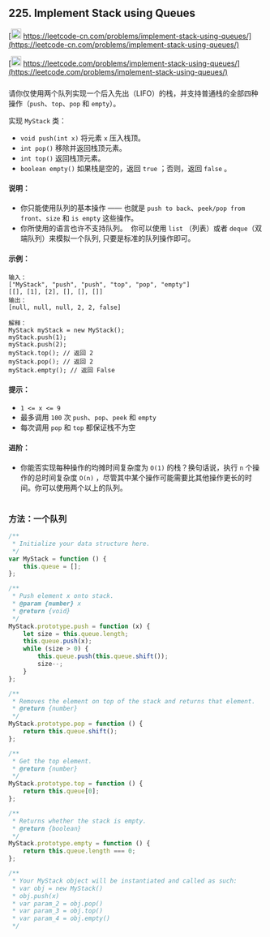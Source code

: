 ## 225. Implement Stack using Queues

[<img src="https://static.leetcode-cn.com/cn-mono-assets/production/assets/logo-dark-cn.c42314a8.svg" height="20" /> https://leetcode-cn.com/problems/implement-stack-using-queues/](https://leetcode-cn.com/problems/implement-stack-using-queues/)

[<img src="https://assets.leetcode.com/static_assets/public/webpack_bundles/images/logo-dark.e99485d9b.svg" height="20"/> https://leetcode.com/problems/implement-stack-using-queues/](https://leetcode.com/problems/implement-stack-using-queues/)

###

请你仅使用两个队列实现一个后入先出（LIFO）的栈，并支持普通栈的全部四种操作（`push`、`top`、`pop` 和 `empty`）。

实现 `MyStack` 类：

-   `void push(int x)` 将元素 `x` 压入栈顶。
-   `int pop()` 移除并返回栈顶元素。
-   `int top()` 返回栈顶元素。
-   `boolean empty()` 如果栈是空的，返回 `true` ；否则，返回 `false` 。

#### 说明：

-   你只能使用队列的基本操作 —— 也就是 `push to back`、`peek/pop from front`、`size` 和 `is empty` 这些操作。
-   你所使用的语言也许不支持队列。  你可以使用 `list` （列表）或者 `deque`（双端队列）来模拟一个队列, 只要是标准的队列操作即可。

#### 示例：

```
输入：
["MyStack", "push", "push", "top", "pop", "empty"]
[[], [1], [2], [], [], []]
输出：
[null, null, null, 2, 2, false]

解释：
MyStack myStack = new MyStack();
myStack.push(1);
myStack.push(2);
myStack.top(); // 返回 2
myStack.pop(); // 返回 2
myStack.empty(); // 返回 False
```

#### 提示：

-   `1 <= x <= 9`
-   最多调用 `100` 次 `push`、`pop`、`peek` 和 `empty`
-   每次调用 `pop` 和 `top` 都保证栈不为空

#### 进阶：

-   你能否实现每种操作的均摊时间复杂度为 `O(1)` 的栈？换句话说，执行 `n` 个操作的总时间复杂度 `O(n)` ，尽管其中某个操作可能需要比其他操作更长的时间。你可以使用两个以上的队列。

#

### 方法：一个队列

```js
/**
 * Initialize your data structure here.
 */
var MyStack = function () {
    this.queue = [];
};

/**
 * Push element x onto stack.
 * @param {number} x
 * @return {void}
 */
MyStack.prototype.push = function (x) {
    let size = this.queue.length;
    this.queue.push(x);
    while (size > 0) {
        this.queue.push(this.queue.shift());
        size--;
    }
};

/**
 * Removes the element on top of the stack and returns that element.
 * @return {number}
 */
MyStack.prototype.pop = function () {
    return this.queue.shift();
};

/**
 * Get the top element.
 * @return {number}
 */
MyStack.prototype.top = function () {
    return this.queue[0];
};

/**
 * Returns whether the stack is empty.
 * @return {boolean}
 */
MyStack.prototype.empty = function () {
    return this.queue.length === 0;
};

/**
 * Your MyStack object will be instantiated and called as such:
 * var obj = new MyStack()
 * obj.push(x)
 * var param_2 = obj.pop()
 * var param_3 = obj.top()
 * var param_4 = obj.empty()
 */
```
